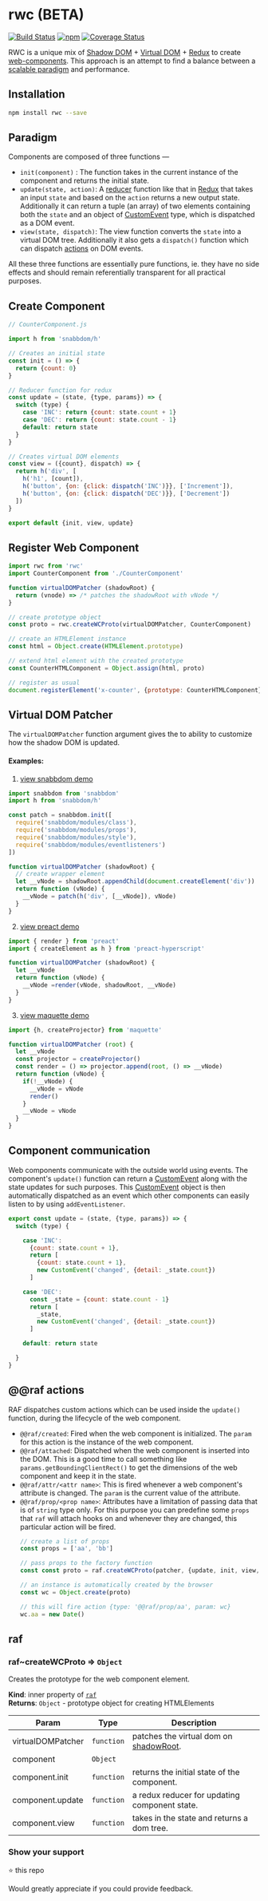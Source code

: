 # rwc (BETA)
[![Build Status](https://travis-ci.org/tusharmath/rwc.svg?branch=master)](https://travis-ci.org/tusharmath/rwc)
[![npm](https://img.shields.io/npm/v/rwc.svg)](https://www.npmjs.com/package/rwc)
[![Coverage Status](https://coveralls.io/repos/github/tusharmath/rwc/badge.svg)](https://coveralls.io/github/tusharmath/rwc)

RWC is a unique mix of [Shadow DOM] + [Virtual DOM] + [Redux] to create [web-components].
This approach is an attempt to find a balance between a [scalable paradigm] and performance.

[scalable paradigm]: http://staltz.com/why-react-redux-is-an-inferior-paradigm.html
[Shadow DOM]:        http://www.html5rocks.com/en/tutorials/webcomponents/shadowdom/
[Virtual DOM]:       https://github.com/paldepind/snabbdom
[Redux]:             http://redux.js.org
[web-components]:    http://www.html5rocks.com/en/tutorials/webcomponents/shadowdom/
[reducer]:           http://redux.js.org/docs/basics/Reducers.html
[ELM architecture]:  http://guide.elm-lang.org/architecture/
[CustomEvent]:       https://developer.mozilla.org/en/docs/Web/API/CustomEvent
[snabbdom]:          https://github.com/paldepind/snabbdom
[ShadowRoot]:        https://developer.mozilla.org/en-US/docs/Web/API/ShadowRoot
[actions]:           http://redux.js.org/docs/basics/Actions.html
[preact]:            https://github.com/developit/preact
## Installation

```bash
npm install rwc --save
```

## Paradigm
Components are composed of three functions —
  - `init(component)` : The function takes in the current instance of the component and returns the initial state.
  - `update(state, action)`: A [reducer] function like that in [Redux] that takes an input `state` and based on the `action` returns a new output state. Additionally it can return a tuple (an array) of two elements containing both the `state` and an object of [CustomEvent] type, which is dispatched as a DOM event.
  - `view(state, dispatch)`: The view function converts the `state` into a virtual DOM tree. Additionally it also gets a `dispatch()` function which can dispatch [actions] on DOM events.

All these three functions are essentially pure functions, ie. they have no side effects and should remain referentially transparent for all practical purposes.

## Create Component

```js
// CounterComponent.js

import h from 'snabbdom/h'

// Creates an initial state
const init = () => {
  return {count: 0}
}

// Reducer function for redux
const update = (state, {type, params}) => {
  switch (type) {
    case 'INC': return {count: state.count + 1}
    case 'DEC': return {count: state.count - 1}
    default: return state
  }
}

// Creates virtual DOM elements
const view = ({count}, dispatch) => {
  return h('div', [
    h('h1', [count]),
    h('button', {on: {click: dispatch('INC')}}, ['Increment']),
    h('button', {on: {click: dispatch('DEC')}}, ['Decrement'])
  ])
}

export default {init, view, update}
```

## Register Web Component

```js
import rwc from 'rwc'
import CounterComponent from './CounterComponent'

function virtualDOMPatcher (shadowRoot) {
  return (vnode) => /* patches the shadowRoot with vNode */
}

// create prototype object
const proto = rwc.createWCProto(virtualDOMPatcher, CounterComponent)

// create an HTMLElement instance
const html = Object.create(HTMLElement.prototype)

// extend html element with the created prototype
const CounterHTMLComponent = Object.assign(html, proto)

// register as usual
document.registerElement('x-counter', {prototype: CounterHTMLComponent})
```

## Virtual DOM Patcher
The `virtualDOMPatcher` function argument gives the to ability to customize how the shadow DOM is updated.

#### Examples:
1. [view snabbdom demo](https://esnextb.in/?gist=ba33f1903a3eefec86642afd34baf2b4)

  ```js
  import snabbdom from 'snabbdom'
  import h from 'snabbdom/h'

  const patch = snabbdom.init([
    require('snabbdom/modules/class'),
    require('snabbdom/modules/props'),
    require('snabbdom/modules/style'),
    require('snabbdom/modules/eventlisteners')
  ])

  function virtualDOMPatcher (shadowRoot) {
    // create wrapper element
    let __vNode = shadowRoot.appendChild(document.createElement('div'))
    return function (vNode) {
      __vNode = patch(h('div', [__vNode]), vNode)
    }
  }
  ```

2. [view preact demo](https://esnextb.in/?gist=a5d9ddb7805a741c042516d170c0a150)

  ```js
  import { render } from 'preact'
  import { createElement as h } from 'preact-hyperscript'

  function virtualDOMPatcher (shadowRoot) {
    let __vNode
    return function (vNode) {
      __vNode =render(vNode, shadowRoot, __vNode)
    }
  }
  ```

3. [view maquette demo](https://esnextb.in/?gist=3d01659f63f914882340e4173d5d273d)

  ```js
  import {h, createProjector} from 'maquette'

  function virtualDOMPatcher (root) {
    let __vNode
    const projector = createProjector()
    const render = () => projector.append(root, () => __vNode)
    return function (vNode) {
      if(!__vNode) {
        __vNode = vNode
        render()
      }
      __vNode = vNode
    }
  }
  ```

## Component communication
Web components communicate with the outside world using events. The component's `update()` function can return a [CustomEvent] along with the state updates for such purposes. This [CustomEvent] object is then automatically dispatched as an event which other components can easily listen to by using `addEventListener`.

```js
export const update = (state, {type, params}) => {
  switch (type) {

    case 'INC':
      {count: state.count + 1},
      return [
        {count: state.count + 1},
        new CustomEvent('changed', {detail: _state.count})
      ]

    case 'DEC':
      const _state = {count: state.count - 1}
      return [
        _state,
        new CustomEvent('changed', {detail: _state.count})
      ]

    default: return state

  }
}
```

## @@raf actions
RAF dispatches custom actions which can be used inside the `update()` function, during the lifecycle of the web component.
- `@@raf/created`: Fired when the web component is initialized. The `param` for this action is the instance of the web component.
- `@@raf/attached`: Dispatched when the web component is inserted into the DOM. This is a good time to call something like `params.getBoundingClientRect()` to get the dimensions of the web component and keep it in the state.
- `@@raf/attr/<attr name>`: This is fired whenever a web component's attribute is changed. The `param` is the current value of the attribute.
- `@@raf/prop/<prop name>`: Attributes have a limitation of passing data that is of `string` type only. For this purpose you can predefine some `props` that `raf` will attach hooks on and whenever they are changed, this particular action will be fired.
  ```js
  // create a list of props
  const props = ['aa', 'bb']

  // pass props to the factory function
  const const proto = raf.createWCProto(patcher, {update, init, view, props})

  // an instance is automatically created by the browser
  const wc = Object.create(proto)

  // this will fire action {type: '@@raf/prop/aa', param: wc}
  wc.aa = new Date()
  ```


<a name="module_raf"></a>

## raf
<a name="module_raf..createWCProto"></a>

### raf~createWCProto ⇒ <code>Object</code>
Creates the prototype for the web component element.

**Kind**: inner property of <code>[raf](#module_raf)</code>  
**Returns**: <code>Object</code> - prototype object for creating HTMLElements  

| Param | Type | Description |
| --- | --- | --- |
| virtualDOMPatcher | <code>function</code> | patches the virtual dom on [shadowRoot](https://developer.mozilla.org/en-US/docs/Web/API/ShadowRoot). |
| component | <code>Object</code> |  |
| component.init | <code>function</code> | returns the initial state of the component. |
| component.update | <code>function</code> | a redux reducer for updating component state. |
| component.view | <code>function</code> | takes in the state and returns a dom tree. |


### Show your support
⭐ this repo

Would greatly appreciate if you could provide feedback.

